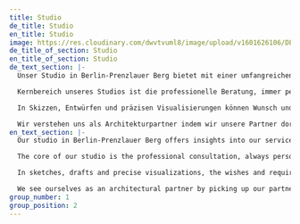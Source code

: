 ```yaml
---
title: Studio
de_title: Studio
en_title: Studio
image: https://res.cloudinary.com/dwvtvuml8/image/upload/v1601626106/DER-RAUM-Kueche-Holz-Lamellen-Kitchen_njsnwg.jpg
de_title_of_section: Studio
en_title_of_section: Studio
de_text_section: |-
  Unser Studio in Berlin-Prenzlauer Berg bietet mit einer umfangreichen Materialauswahl und unterschiedlichen Raumsituationen Einblicke in unser Leistungsportfolio. Architekten, Planern und privaten Auftraggebern ermöglichen wir so räumliche und haptische Erfahrungen von Materialien, Oberflächen und Farben, die frei arrangiert und für anstehende Projekte kombiniert werden können.

  Kernbereich unseres Studios ist die professionelle Beratung, immer persönlich terminiert und unerlässlich für ein rundum gelungenes, handwerklich perfektes Ergebnis: Welches Material ist optimal für die angestrebte Gestaltung? Wie kann Gewicht in der Konstruktion minimiert werden? Welche Beschläge sind zu empfehlen? Wo können Wir individuelle Lösungen entwickeln um ein noch besseres Nutzungs- und gestalterisch ansprechendes Ergebnis zu gewährleisten?

  In Skizzen, Entwürfen und präzisen Visualisierungen können Wunsch und Anspruch unserer Auftraggeber von der ersten Idee bis zum letzten Detail entwickelt, weiterentwickelt und ausgestaltet werden. Hier zeigt sich der Vorteil fundierter Fachexpertise unseres eingespielten Teams und räumlich-haptischer Erfahrbarkeit an einem Ort.

  Wir verstehen uns als Architekturpartner indem wir unsere Partner dort abholen wo Sie uns brauchen, von der Beratung bis zur maßgeschneiderten Lösung im Einbau. Wir haben den Anspruch ab dem ersten Beratungsgespräch bis zur Fertigstellung den kompletten Einbau zu begleiten und stehen für termingerechte, detaillierte Ausführung sowie einwandfreie Leistung.
en_text_section: |-
  Our studio in Berlin-Prenzlauer Berg offers insights into our service portfolio with an extensive selection of materials and different room situations. We thus enable architects, planners and private clients to experience materials, surfaces and colors spatially and physically, which can be freely arranged and combined for upcoming projects.

  The core of our studio is the professional consultation, always personally scheduled and essential for an all-around perfect result in terms of craftsmanship: Which material is optimal for the intended design? How can weight be minimized in the construction? Which fittings are recommended? Where can we develop individual solutions to ensure an even better result in terms of use and design?

  In sketches, drafts and precise visualizations, the wishes and requirements of our clients can be developed, refined and shaped from the first idea to the last detail. This is where the advantage of well-founded technical expertise of our well-coordinated team and spatial-haptic experience in one place becomes apparent.

  We see ourselves as an architectural partner by picking up our partners where they need us, from the consultation to the customized solution in the installation.
group_number: 1
group_position: 2
---
```

